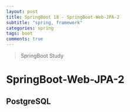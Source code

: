 ```yaml
---
layout: post
title: SpringBoot 18 - SpringBoot-Web-JPA-2
subtitle: "spring, framework"
categories: spring
tags: boot
comments: true
---
```

> SpringBoot Study

# SpringBoot-Web-JPA-2

## PostgreSQL
  